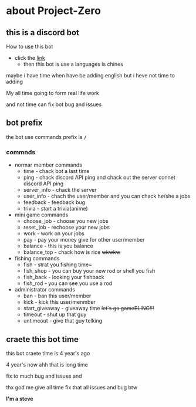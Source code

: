 # about Project-Zero
## this is a discord bot
How to use this bot
- click the [link](https://discord.com/oauth2/authorize?client_id=852046004550238258&permissions=15&scope=bot)
  - then this bot is use a languages is chines

maybe i have time when have be adding english but i heve not time to adding

My all time going to form real life work

and not time can fix bot bug and issues

## bot prefix
the bot use commands prefix is **`/`**

### commnds
- normar member commands
  - time - chack bot a last time
  - ping - chack discord API ping and chack out the server connet discord API ping
  - server_info - chack the server
  - user_info - chach the user/member and you can chack he/she a jobs
  - feedback - feedback bug
  - trivia - start a trivia(anime)
- mini game commands
  - choose_job - choose you new jobs
  - reset_job - rechoose your new jobs
  - work - work on your jobs
  - pay - pay your money give for other user/member
  - balance - this is you balance
  - balance_top - chack how is rice ~~wkwkw~~
- fishing commands
  - fish - strat you fishing time~
  - fish_shop - you can buy your new rod or shell you fish
  - fish_back - looking your fishback
  - fish_rod - you can see you use a rod
- administrator commands
  - ban - ban this user/member
  - kick - kick this user/menmber
  - start_giveaway - giveaway time ~~let's go gameBLING!!!~~
  - timeout - shut up that guy
  - untimeout - give that guy telking
## craete this bot time
this bot craete time is 4 year's ago

4 year's now ahh that is long time

fix to much bug and issues and 

thx god me give all time fix that all issues and bug btw

**I'm a steve**
